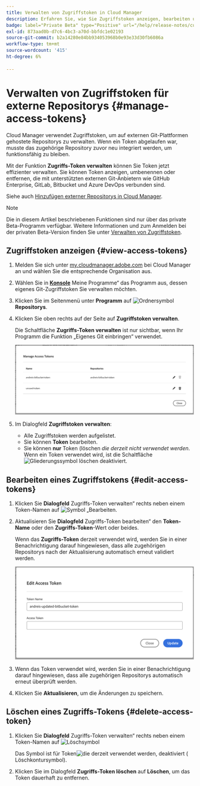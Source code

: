 ```yaml
---
title: Verwalten von Zugriffstoken in Cloud Manager
description: Erfahren Sie, wie Sie Zugriffstoken anzeigen, bearbeiten und löschen können, die für das Übermitteln Ihres eigenen Git-Repositorys in Cloud Manager auf Adobe Managed Services verwendet werden.
badge: label="Private Beta" type="Positive" url="/help/release-notes/current.md
exl-id: 873aad0b-d7c6-4bc3-a70d-bbfdc1e02193
source-git-commit: b2a14280e84bb934053968b0e93e33d30fb6086a
workflow-type: tm+mt
source-wordcount: '415'
ht-degree: 6%

---
```


# Verwalten von Zugriffstoken für externe Repositorys {#manage-access-tokens}

Cloud Manager verwendet Zugriffstoken, um auf externen Git-Plattformen gehostete Repositorys zu verwalten. Wenn ein Token abgelaufen war, musste das zugehörige Repository zuvor neu integriert werden, um funktionsfähig zu bleiben.

Mit der Funktion **Zugriffs-Token verwalten** können Sie Token jetzt effizienter verwalten. Sie können Token anzeigen, umbenennen oder entfernen, die mit unterstützten externen Git-Anbietern wie GitHub Enterprise, GitLab, Bitbucket und Azure DevOps verbunden sind.

Siehe auch [Hinzufügen externer Repositorys in Cloud Manager](/help/managing-code/external-repositories.md).

>[!NOTE]
>
>Die in diesem Artikel beschriebenen Funktionen sind nur über das private Beta-Programm verfügbar. Weitere Informationen und zum Anmelden bei der privaten Beta-Version finden Sie unter [Verwalten von Zugriffstoken](/help/release-notes/current.md#access-tokens).

## Zugriffstoken anzeigen {#view-access-tokens}

1. Melden Sie sich unter [my.cloudmanager.adobe.com](https://my.cloudmanager.adobe.com/) bei Cloud Manager an und wählen Sie die entsprechende Organisation aus.
1. Wählen Sie in **[Konsole](/help/getting-started/navigation.md#my-programs-console)** Meine Programme“ das Programm aus, dessen eigenes Git-Zugriffstoken Sie verwalten möchten.
1. Klicken Sie im Seitenmenü unter **Programm** auf ![Ordnersymbol](https://spectrum.adobe.com/static/icons/workflow_18/Smock_FolderOutline_18_N.svg) **Repositorys**.
1. Klicken Sie oben rechts auf der Seite auf **Zugriffstoken verwalten**.

   Die Schaltfläche **Zugriffs-Token verwalten** ist nur sichtbar, wenn Ihr Programm die Funktion „Eigenes Git einbringen“ verwendet.

   ![Dialogfeld „Zugriffs-Token verwalten“ mit einem aktiven und einem inaktiven Token](/help/managing-code/assets/access-tokens-manage.png)

1. Im Dialogfeld **Zugriffstoken verwalten**:
   * Alle Zugriffstoken werden aufgelistet.
   * Sie können **Token** bearbeiten.
   * Sie können **nur** Token (löschen *die derzeit nicht verwendet werden*. Wenn ein Token verwendet wird, ist die Schaltfläche ![Gliederungssymbol löschen](https://spectrum.adobe.com/static/icons/workflow_18/Smock_DeleteOutline_18_N.svg) deaktiviert.

## Bearbeiten eines Zugriffstokens {#edit-access-tokens}

1. Klicken Sie **Dialogfeld** Zugriffs-Token verwalten“ rechts neben einem Token-Namen auf ![Symbol „Bearbeiten](https://spectrum.adobe.com/static/icons/workflow_18/Smock_Edit_18_N.svg).
1. Aktualisieren Sie **Dialogfeld** Zugriffs-Token bearbeiten“ den **Token-Name** oder den **Zugriffs-Token**-Wert oder beides.

   Wenn das **Zugriffs-Token** derzeit verwendet wird, werden Sie in einer Benachrichtigung darauf hingewiesen, dass alle zugehörigen Repositorys nach der Aktualisierung automatisch erneut validiert werden.

   ![Dialogfeld „Zugriffstoken bearbeiten“](/help/managing-code/assets/access-tokens-edit.png)

1. Wenn das Token verwendet wird, werden Sie in einer Benachrichtigung darauf hingewiesen, dass alle zugehörigen Repositorys automatisch erneut überprüft werden.

1. Klicken Sie **Aktualisieren**, um die Änderungen zu speichern.

## Löschen eines Zugriffs-Tokens {#delete-access-token}

1. Klicken Sie **Dialogfeld** Zugriffs-Token verwalten“ rechts neben einem Token-Namen auf ![Löschsymbol](https://spectrum.adobe.com/static/icons/workflow_18/Smock_Delete_18_N.svg)

   Das Symbol ist für Token![ die derzeit verwendet werden, deaktiviert (](https://spectrum.adobe.com/static/icons/workflow_18/Smock_DeleteOutline_18_N.svg)Löschkontursymbol).

1. Klicken Sie im Dialogfeld **Zugriffs-Token löschen** auf **Löschen**, um das Token dauerhaft zu entfernen.

